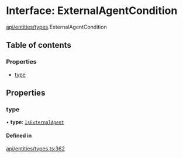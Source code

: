 # Interface: ExternalAgentCondition

[api/entities/types](../wiki/api.entities.types).ExternalAgentCondition

## Table of contents

### Properties

- [type](../wiki/api.entities.types.ExternalAgentCondition#type)

## Properties

### type

• **type**: [`IsExternalAgent`](../wiki/api.entities.types.ConditionType#isexternalagent)

#### Defined in

[api/entities/types.ts:362](https://github.com/PolymeshAssociation/polymesh-sdk/blob/fe2e6dd1/src/api/entities/types.ts#L362)
